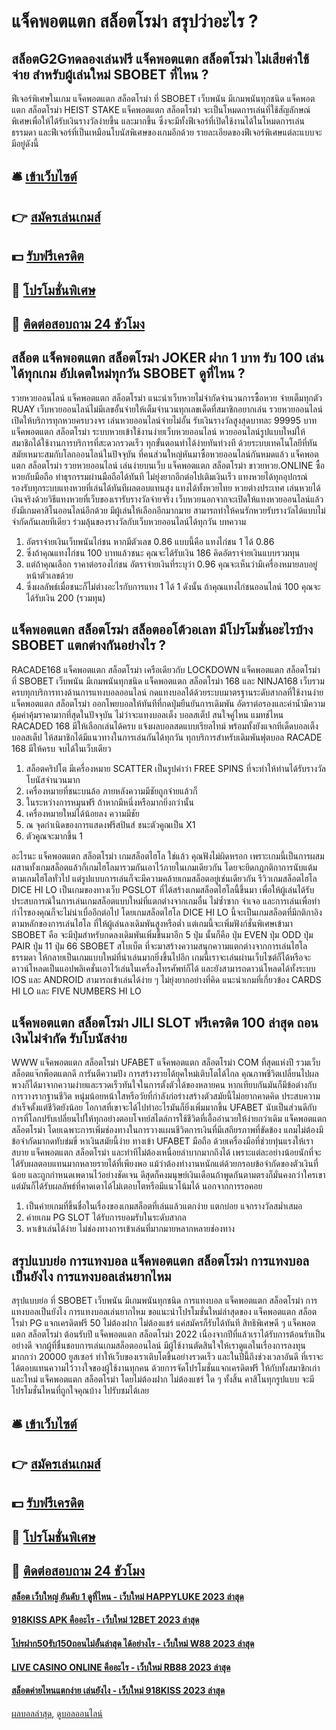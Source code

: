 # แจ็คพอตแตก สล็อตโรม่า สรุปว่าอะไร ?
## สล็อตG2Gทดลองเล่นฟรี แจ็คพอตแตก สล็อตโรม่า ไม่เสียค่าใช้จ่าย สำหรับผู้เล่นใหม่ SBOBET ที่ไหน ?
ฟีเจอร์พิเศษในเกม แจ็คพอตแตก สล็อตโรม่า ที่ SBOBET เว็บพนัน มีเกมพนันทุกชนิด แจ็คพอตแตก สล็อตโรม่า HEIST STAKE แจ็คพอตแตก สล็อตโรม่า จะเป็นโหมดการเล่นที่ใช้สัญลักษณ์พิเศษเพื่อให้ได้รับเงินรางวัลง่ายขึ้น และมากขึ้น ซึ่งจะมีทั้งฟีเจอร์ที่เปิดใช้งานได้ในโหมดการเล่นธรรมดา และฟีเจอร์ที่เป็นเหมือนโบนัสพิเศษของเกมอีกด้วย รายละเอียดของฟีเจอร์พิเศษแต่ละแบบจะมีอยู่ดังนี้

## 🛎 [เข้าเว็บไซต์](https://bit.ly/3SdLNi2)
## 👉 [สมัครเล่นเกมส์](https://bit.ly/3SdLNi2)
## 💵 [รับฟรีเครดิต](https://bit.ly/3dyRKHj)
## 👑 [โปรโมชั่นพิเศษ](https://bit.ly/3dyRKHj)
## 📱 [ติดต่อสอบถาม 24 ชัวโมง](https://bit.ly/3dyRKHj)

## สล็อต แจ็คพอตแตก สล็อตโรม่า JOKER ฝาก 1 บาท รับ 100 เล่นได้ทุกเกม อัปเดตใหม่ทุกวัน SBOBET ดูที่ไหน ?
รวยหวยออนไลน์ แจ็คพอตแตก สล็อตโรม่า แนะนำเว็บหวยไม่จำกัดจำนวนการซื้อหวย จ่ายเต็มทุกตัว RUAY เว็บหวยออนไลน์ไม่มีเลขอั้นจ่ายให้เต็มจำนวนทุกเลขเด็ดที่สมาชิกอยากเล่น รวยหวยออนไลน์ เปิดให้บริการทุกหวยครบวงจร เล่นหวยออนไลน์จ่ายไม่อั้น รับเงินรางวัลสูงสุดบาทละ 99995 บาท แจ็คพอตแตก สล็อตโรม่า ระบบหวยเข้าใช้งานง่ายเว็บหวยออนไลน์ หวยออนไลน์รูปแบบใหม่ให้สมาชิกได้ใช้งานการบริการที่สะดวกรวดเร็ว ทุกขั้นตอนทำได้ง่ายทันท่วงที ด้วยระบบเทคโนโลยีที่ทันสมัยเหมาะสมกับโลกออนไลน์ในปัจจุบัน ที่คนส่วนใหญ่หันมาซื้อหวยออนไลน์กันหมดแล้ว แจ็คพอตแตก สล็อตโรม่า รวยหวยออนไลน์ เล่นง่ายบนเว็บ แจ็คพอตแตก สล็อตโรม่า ขาวยหวย.ONLINE ซื้อหวยกับมือถือ ทำธุรกรรมผ่านมือถือได้ทันที ไม่ยุ่งยากอีกต่อไปเติมเงินเร็ว แทงหวยได้ทุกอุปกรณ์ รองรับทุกระบบแทงหวยที่เล่นได้ทันทีผลตอบแทนสูง แทงได้ทั้งหวยไทย หวยต่างประเทศ เล่นหวยได้เงินจริงด้วยวิธีแทงหวยที่เว็บของเรารับรางวัลจ่ายจริง เว็บหวยนอกจากจะเปิดให้แทงหวยออนไลน์แล้ว ยังมีเกมคาสิโนออนไลน์อีกด้วย มีผู้เล่นให้เลือกอีกมากมาย สามารถทำให้คนรักหวยรับรางวัลได้แบบไม่จำกัดกันเลยทีเดียว ร่วมลุ้นของรางวัลกับเว็บหวยออนไลน์ได้ทุกวัน
บทความ
1. อัตราจ่ายเงินเว็บพนันไก่ชน หากมีตัวเลข 0.86 แบบนี้คือ แทงไก่ชน 1 ได้ 0.86
2. ซึ่งถ้าคุณแทงไก่ชน 100 บาทแล้วชนะ คุณจะได้รับเงิน 186 คิดอัตราจ่ายเงินแบบรวมทุน
3. แต่ถ้าคุณเลือก ราคาต่อรองไก่ชน อัตราจ่ายเงินที่ระบุว่า 0.96 คุณจะเห็นว่ามีเครื่องหมายลบอยู่หน้าตัวเลขด้วย
4. ซึ่งผลลัพธ์เมื่อชนะก็ไม่ต่างอะไรกับการแทง 1 ได้ 1 ดังนั้น ถ้าคุณแทงไก่ชนออนไลน์ 100 คุณจะได้รับเงิน 200 (รวมทุน)

## แจ็คพอตแตก สล็อตโรม่า สล็อตออโต้วอเลท มีโปรโมชั่นอะไรบ้าง SBOBET แตกต่างกันอย่างไร ?
RACADE168 แจ็คพอตแตก สล็อตโรม่า เครือเดียวกับ LOCKDOWN แจ็คพอตแตก สล็อตโรม่า ที่ SBOBET เว็บพนัน มีเกมพนันทุกชนิด แจ็คพอตแตก สล็อตโรม่า 168 และ NINJA168 เว็บรวมครบทุกบริการทางด้านการแทงบอลออนไลน์ กดแทงบอลได้ด้วยระบบมาตรฐานระดับสากลที่ใช้งานง่าย แจ็คพอตแตก สล็อตโรม่า ออกโพยบอลให้ทันทีที่กดปุ่มยืนยันการเดิมพัน อัตราต่อรองและค่าน้ำมีความคุ้มค่าคุ้มราคามากที่สุดในปัจจุบัน ไม่ว่าจะแทงบอลเต็ง บอลสเต็ป สนใจคู่ไหน แมทช์ไหน RACADED 168 มีให้เลือกเล่นได้ครบ แจ้งผลบอลสดแบบเรียลไทม์ พร้อมทั้งยังแจกทีเด็ดบอลเต็ง บอลสเต็ป ให้สมาชิกได้มีแนวทางในการเล่นกันได้ทุกวัน ทุกบริการสำหรับเดิมพันฟุตบอล RACADE 168 มีให้ครบ จบได้ในเว็บเดียว
1. สล็อตคริปโต มีเครื่องหมาย SCATTER เป็นรูปคำว่า FREE SPINS ที่จะทำให้ท่านได้รับรางวัลโบนัสจำนวนมาก
2. เครื่องหมายที่ชนะบนล้อ ภายหลังความมีชัยถูกจ่ายแล้วก็
3. ในระหว่างการหมุนฟรี ถ้าหากมีหนึ่งหรือมากยิ่งกว่านั้น
4. เครื่องหมายใหม่ได้น้อยลง ความมีชัย
5. ณ จุดกำเนิดของการแสดงฟรีสปินส์ ชนะตัวคูณเป็น X1
6. ตัวคูณจะมากขึ้น 1

อะไรนะ แจ็คพอตแตก สล็อตโรม่า เกมสล็อตไฮโล ใช่แล้ว คุณฟังไม่ผิดหรอก เพราะเกมนี้เป็นการผสมผสานทั้งเกมสล็อตแล้วก็เกมไฮโลมารวมกันเอาไว้ภายในเกมเดียวกัน โดยจะยึดกฎกติกาการนับแต้มตามเกมไฮโลทั่วไป แต่รูปแบบการเล่นก็จะมีความคล้ายเกมสล็อตอยู่เช่นเดียวกัน รีวิวเกมสล็อตไฮโล DICE HI LO เป็นเกมของทางเว็บ PGSLOT ที่ได้สร้างเกมสล็อตไฮโลนี้ขึ้นมา เพื่อให้ผู้เล่นได้รับประสบการณ์ในการเล่นเกมสล็อตแบบใหม่ที่แตกต่างจากเกมอื่น ไม่ซ้ำซาก จำเจอ และการเล่นเพื่อทำกำไรของคุณก็จะไม่น่าเบื่ออีกต่อไป
โดยเกมสล็อตไฮโล DICE HI LO นี้จะเป็นเกมสล็อตที่มีกติกาอิงตามหลักของการเล่นไฮโล ที่ให้ผู้เล่นลงเดิมพันสูงหรือต่ำ แต่เกมนี้จะเพิ่มฟังก์ชั่นพิเศษเข้ามา SBOBET คือ จะมีปุ่มสำหรับกดลงเดิมพันเพิ่มขึ้นมาอีก 5 ปุ่ม นั้นก็คือ ปุ่ม EVEN ปุ่ม ODD ปุ่ม PAIR ปุ่ม 11 ปุ่ม 66 SBOBET สโบเบ็ต ที่จะมาสร้างความสนุกความแตกต่างจากการเล่นไฮโลธรรมดา ให้กลายเป็นเกมแบบใหม่ที่น่าเล่นมากยิ่งขึ้นไปอีก เกมนี้เราจะเล่นผ่านเว็บไซต์ก็ได้หรือจะดาวน์โหลดเป็นแอปพลิเคชั่นเอาไว้เล่นในเครื่องโทรศัพท์ก็ได้ และยังสามารถดาวน์โหลดได้ทั้งระบบ IOS และ ANDROID สามารถเข้าเล่นได้ง่าย ๆ ไม่ยุ่งยากอย่างที่คิด
แนะนำเกมที่เกี่ยวข้อง CARDS HI LO และ FIVE NUMBERS HI LO

## แจ็คพอตแตก สล็อตโรม่า JILI SLOT ฟรีเครดิต 100 ล่าสุด ถอนเงินไม่จำกัด รับโบนัสง่าย
WWW แจ็คพอตแตก สล็อตโรม่า UFABET แจ็คพอตแตก สล็อตโรม่า COM ที่สุดแห่งปี รวมเว็บสล็อตแจ๊กพ็อตแตกดี การันตีความปัง การสร้างรายได้ยุคใหม่เติบโตได้ไกล คุณภาพชีวิตเปลี่ยนไปผลพวงก็ได้มาจากความง่ายและรวดเร็วทันใจในการตั้งตัวได้ของหลายคน หากเทียบกันมันก็มีข้อต่างกับการวางรากฐานชีวิต หนุ่มน้อยหน้าใสหรือวัยที่กำลังก่อร่างสร้างตัวสมัยนี้ไม่อยากคาดคิด ประสบความสำเร็จตั้งแต่ชีวิตยังน้อย โอกาสที่เขาจะได้ไปทำอะไรมันก็ยิ่งเพิ่มมากขึ้น UFABET นับเป็นส่วนดีกับการที่โลกปรับเปลี่ยนไปให้ทุกอย่างตอบโจทย์สไตล์การใช้ชีวิตที่เอื้ออำนวยให้ง่ายกว่าเดิม แจ็คพอตแตก สล็อตโรม่า โดยเฉพาะการเพิ่มช่องทางในการวางแผนชีวิตการเงินที่มีเสถียรภาพที่ขัดข้อง แถมไม่ต้องมีข้อจำกัดมากดทับข่มขี่ หาเงินสมัยนี้ง่าย ทางเข้า UFABET มือถือ ด้วยเครื่องมือที่ช่วยทุ่นแรงให้เราสบาย แจ็คพอตแตก สล็อตโรม่า และทำทีไม่ต้องเหนื่อยลำบากมากถึงได้ เพราะแต่ละอย่างน้อยนักที่จะได้รับผลตอบแทนมากหลายรายได้ที่เพียงพอ แม้ว่าต้องทำงานหนักแต่ด้วยกรอบข้อจำกัดของตัวเงินที่น้อย และถูกกำหนดเพดานไว้อย่างชัดเจน ดีสุดก็คงมนุษย์เงินเดือนถ้าพูดกันตามตรงก็มั่นคงกว่าใครเขา แต่มันก็ได้รับผลลัพธ์ที่คาดเดาได้ไม่เตอบโตหรือมีแนวโน้มได้ นอกจากการรอคอย
1. เป็นค่ายเกมที่ขึ้นชื่อในเรื่องของเกมสล็อตที่เล่นแล้วแตกง่าย แตกบ่อย แจกรางวัลสม่ำเสมอ
2. ค่ายเกม PG SLOT ได้รับการยอมรับในระดับสากล
3. หาเข้าเล่นได้ง่าย ไม่ช่องทางการเข้าเล่นที่มากมายหลากหลายช่องทาง

## สรุปแบบย่อ การแทงบอล แจ็คพอตแตก สล็อตโรม่า การแทงบอลเป็นยังไง การแทงบอลเล่นยากไหม
สรุปแบบย่อ ที่ SBOBET เว็บพนัน มีเกมพนันทุกชนิด การแทงบอล แจ็คพอตแตก สล็อตโรม่า การแทงบอลเป็นยังไง การแทงบอลเล่นยากไหม ขอแนะนำโปรโมชั่นใหม่ล่าสุดของ แจ็คพอตแตก สล็อตโรม่า PG แจกเครดิตฟรี 50 ไม่ต้องฝาก ไม่ต้องแชร์ แค่สมัครก็รับได้ทันที สิทธิพิเศษดี ๆ แจ็คพอตแตก สล็อตโรม่า ต้อนรับปี แจ็คพอตแตก สล็อตโรม่า 2022 เนื่องจากปีที่แล้วเราได้รับการต้อนรับเป็นอย่างดี จากผู้ที่ชื่นชอบการเล่นเกมสล็อตออนไลน์ มีผู้ใช้งานตัดสินใจให้เราดูแลในเรื่องการลงทุนมากกว่า 20000 ยูสเซอร์ ทำให้เว็บของเราเติบโตขึ้นอย่างรวดเร็ว และในปีนี้ถึงช่วงเวลาอันดี ที่เราจะได้ตอบแทนความไว้วางใจของผู้ใช้งานทุกคน ด้วยการจัดโปรโมชั่นแจกเครดิตฟรี ให้กับทั้งสมาชิกเก่าและใหม่ แจ็คพอตแตก สล็อตโรม่า โดยไม่ต้องฝาก ไม่ต้องแชร์ ใด ๆ ทั้งสิ้น คาสิโนทุกรูปแบบ จะมีโปรโมชั่นไหนที่ถูกใจคุณบ้าง ไปรับชมได้เลย

## 🛎 [เข้าเว็บไซต์](https://bit.ly/3SdLNi2)
## 👉 [สมัครเล่นเกมส์](https://bit.ly/3SdLNi2)
## 💵 [รับฟรีเครดิต](https://bit.ly/3dyRKHj)
## 👑 [โปรโมชั่นพิเศษ](https://bit.ly/3dyRKHj)
## 📱 [ติดต่อสอบถาม 24 ชัวโมง](https://bit.ly/3dyRKHj)

#### [สล็อต เว็บใหญ่ อันดับ 1 ดูที่ไหน - เว็บใหม่ HAPPYLUKE 2023 ล่าสุด](https://atom.io/themes/สล็อต%20เว็บใหญ่%20อันดับ%201%20ดูที่ไหน%20-%20เว็บใหม่%20happyluke%202023%20ล่าสุด)
#### [918KISS APK คืออะไร - เว็บใหม่ 12BET 2023 ล่าสุด](https://atom.io/themes/918kiss%20apk%20คืออะไร%20-%20เว็บใหม่%2012bet%202023%20ล่าสุด)
#### [โปรฝาก50รับ150ถอนไม่อั้นล่าสุด ได้อย่างไร - เว็บใหม่ W88 2023 ล่าสุด](https://atom.io/themes/โปรฝาก50รับ150ถอนไม่อั้นล่าสุด%20ได้อย่างไร%20-%20เว็บใหม่%20w88%202023%20ล่าสุด)
#### [LIVE CASINO ONLINE คืออะไร - เว็บใหม่ RB88 2023 ล่าสุด](https://atom.io/themes/live%20casino%20online%20คืออะไร%20-%20เว็บใหม่%20rb88%202023%20ล่าสุด)
#### [สล็อตค่ายไหนแตกง่าย เล่นยังไง - เว็บใหม่ 918KISS 2023 ล่าสุด](https://atom.io/themes/สล็อตค่ายไหนแตกง่าย%20เล่นยังไง%20-%20เว็บใหม่%20918kiss%202023%20ล่าสุด)

[ผลบอลล่าสุด](https://siamsport.tv "ผลบอลล่าสุด"), [ดูบอลออนไลน์](https://siamsport.tv/ดูบอลสด "ดูบอลออนไลน์")